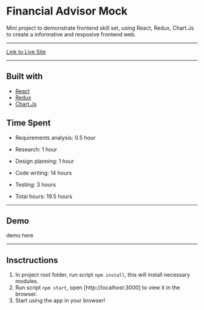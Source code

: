 # Financial Advisor Mock

Mini project to demonstrate frontend skill set, using React, Redux, Chart.Js to create a informative and resposive frontend web.

---

[Link to Live Site]()

---

## Built with

- [React](https://reactjs.org/)
- [Redux](https://redux.js.org/)
- [Chart.Js](https://www.chartjs.org/)

## Time Spent 

- Requirements analysis: 0.5 hour
- Research: 1 hour
- Design planning: 1 hour
- Code writing: 14 hours
- Testing: 3 hours

- Total hours: 19.5 hours

---

## Demo

demo here

---

## Insctructions

1. In project root folder, run script `npm install`, this will install necessary modules.
2. Run script `npm start`, open [http://localhost:3000] to view it in the browser.
3. Start using the app in your browser!
